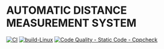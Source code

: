 # AUTOMATIC DISTANCE MEASUREMENT SYSTEM
[![CI](https://github.com/SoundaryalakshmiSaravanan/M2-EmbSys/actions/workflows/main.yml/badge.svg)](https://github.com/SoundaryalakshmiSaravanan/M2-EmbSys/actions/workflows/main.yml)
[![build-Linux](https://github.com/SoundaryalakshmiSaravanan/M2-EmbSys/actions/workflows/Build.yml/badge.svg)](https://github.com/SoundaryalakshmiSaravanan/M2-EmbSys/actions/workflows/Build.yml)
[![Code Quality - Static Code - Cppcheck](https://github.com/SoundaryalakshmiSaravanan/M2-EmbSys/actions/workflows/c-cpp.yml/badge.svg)](https://github.com/SoundaryalakshmiSaravanan/M2-EmbSys/actions/workflows/c-cpp.yml)
